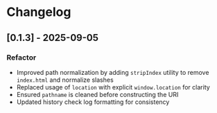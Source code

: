 # Changelog

## \[0.1.3] - 2025-09-05

### Refactor

-   Improved path normalization by adding `stripIndex` utility to remove `index.html` and normalize slashes
-   Replaced usage of `location` with explicit `window.location` for clarity
-   Ensured `pathname` is cleaned before constructing the URI
-   Updated history check log formatting for consistency
